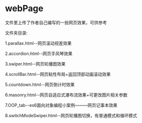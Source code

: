 # webPage
文件里上传了作者自己编写的一些网页效果，可供参考

文件夹目录:

1.parallax.html--网页滚动视差效果

2.accordion.html--网页手风琴效果

3.swiper.html--网页轮播图效果

4.scrollBar.html--网页粘性布局+返回顶部动画滚动效果

5.countdown.html--网页倒计时效果

6.masonry.html--网页自适应式瀑布流效果+可更改图片相关参数

7.OOP_tab--es6面向对象编程小案例———网页记事本效果

8.switchModeSwiper.html--网页轮播图切换，有普通模式和循环模式
